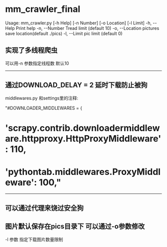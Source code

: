 mm_crawler_final
================


 Usage: mm_crawler.py [-h Help] [-n Number] [-o Location] [-l Limit]
        -h, --Help      Print help
        -n, --Number    Tread limit (default  10)
        -o, --Location  pictures save location(default ./pics)
        -l, --Limit     pic limit    (default 0)
        
        
 实现了多线程爬虫 
 ---------------------------------------------
 可以用-n 参数指定线程数    默认10

 -----------------------------------------------
 通过DOWNLOAD_DELAY = 2 延时下载防止被狗
 -----------------------------------------------
 middlewares.py 和settings里的注释:
 
"#DOWNLOADER_MIDDLEWARES = {
#    'scrapy.contrib.downloadermiddleware.httpproxy.HttpProxyMiddleware': 110,
#    'pythontab.middlewares.ProxyMiddleware': 100,"
 ----------------------------------------------
 可以通过代理来饶过安全狗
 -----------------------------------------------
 图片默认保存在pics目录下   可以通过-o参数修改
 -----------------------
 -l 参数 指定下载图片数量限制
